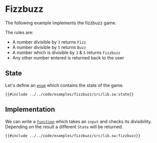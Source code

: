 # Fizzbuzz

The following example implements the fizzbuzz game.

The rules are:

- A number divisible by `3` returns `Fizz`
- A number divisible by `5` returns `Buzz`
- A number which is divisible by `3` & `5` returns `Fizzbuzz`
- Any other number entered is returned back to the user

## State

Let's define an [`enum`](../language/built-ins/enums.md) which contains the state of the game.

```sway
{{#include ../../code/examples/fizzbuzz/src/lib.sw:state}}
```

## Implementation

We can write a [`function`](../language/functions/index.md) which takes an `input` and checks its divisibility. Depending on the result a different `State` will be returned.

```sway
{{#include ../../code/examples/fizzbuzz/src/lib.sw:fizzbuzz}}
```